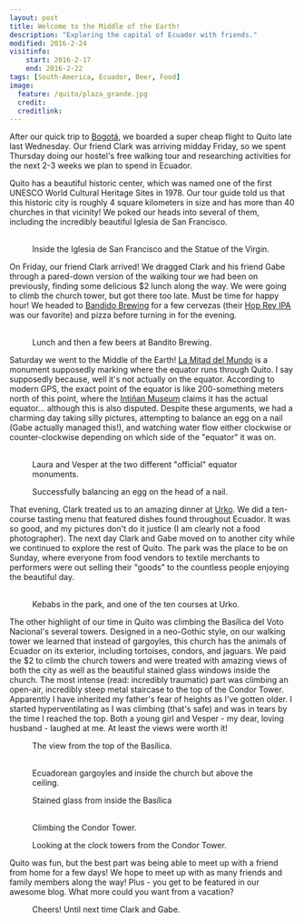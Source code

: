 ```yaml
---
layout: post
title: Welcome to the Middle of the Earth!
description: "Exploring the capital of Ecuador with friends."
modified: 2016-2-24
visitinfo:
    start: 2016-2-17
    end: 2016-2-22
tags: [South-America, Ecuador, Beer, Food]
image:
  feature: /quito/plaza_grande.jpg
  credit:
  creditlink:
---
```


After our quick trip to [Bogotá](http://vesperandlaura.com/Bogota-Colombia/), we boarded a super cheap flight to Quito late last Wednesday. Our friend Clark was arriving midday Friday, so we spent Thursday doing our hostel's free walking tour and researching activities for the next 2-3 weeks we plan to spend in Ecuador.

Quito has a beautiful historic center, which was named one of the first UNESCO World Cultural Heritage Sites in 1978. Our tour guide told us that this historic city is roughly 4 square kilometers in size and has more than 40 churches in that vicinity! We poked our heads into several of them, including the incredibly beautiful Iglesia de San Francisco.
<figure class="half">
    <a href="/images/quito/iglesia_de_san_francisco.jpg"><img src="/images/quito/iglesia_de_san_francisco.jpg" alt=""></a>
    <a href="/images/quito/statue_of_the_virgin.jpg"><img src="/images/quito/statue_of_the_virgin.jpg" alt=""></a>
    <figcaption>Inside the Iglesia de San Francisco and the Statue of the Virgin.</figcaption>
</figure>

On Friday, our friend Clark arrived! We dragged Clark and his friend Gabe through a pared-down version of the walking tour we had been on previously, finding some delicious $2 lunch along the way. We were going to climb the church tower, but got there too late. Must be time for happy hour! We headed to [Bandido Brewing](http://bandidobrewing.com/home-en/) for a few cervezas (their [Hop Rey IPA](https://untappd.com/b/bandido-brewing-hop-rey-american-ipa/614526) was our favorite) and pizza before turning in for the evening.
<figure class="half">
    <a href="/images/quito/fish_lunch.jpg"><img src="/images/quito/fish_lunch.jpg" alt=""></a>
    <a href="/images/quito/bandito_brewing_beers.jpg"><img src="/images/quito/bandito_brewing_beers.jpg" alt=""></a>
    <figcaption>Lunch and then a few beers at Bandito Brewing.</figcaption>
</figure>

Saturday we went to the Middle of the Earth! [La Mitad del Mundo](https://en.wikipedia.org/wiki/Ciudad_Mitad_del_Mundo) is a monument supposedly marking where the equator runs through Quito. I say supposedly because, well it's not actually on the equator. According to modern GPS, the exact point of the equator is like 200-something meters north of this point, where the [Intiñan Museum](http://en.museointinan.com.ec/) claims it has the actual equator... although this is also disputed. Despite these arguments, we had a charming day taking silly pictures, attempting to balance an egg on a nail (Gabe actually managed this!), and watching water flow either clockwise or counter-clockwise depending on which side of the "equator" it was on. 
<figure class="half">
    <a href="/images/quito/laura_straddling_the_equator.jpg"><img src="/images/quito/laura_straddling_the_equator.jpg" alt=""></a>
    <a href="/images/quito/l_and_v_at_equator.jpg"><img src="/images/quito/l_and_v_at_equator.jpg" alt=""></a>
    <figcaption>Laura and Vesper at the two different "official" equator monuments.</figcaption>
</figure>
<figure>
    <a href="/images/quito/balancing_an_egg.jpg"><img src="/images/quito/balancing_an_egg.jpg" alt=""></a>
    <figcaption>Successfully balancing an egg on the head of a nail.</figcaption>
</figure>

That evening, Clark treated us to an amazing dinner at [Urko](http://www.urko.rest/welcome#about-1). We did a ten-course tasting menu that featured dishes found throughout Ecuador. It was so good, and my pictures don't do it justice (I am clearly not a food photographer). The next day Clark and Gabe moved on to another city while we continued to explore the rest of Quito. The park was the place to be on Sunday, where everyone from food vendors to textile merchants to performers were out selling their "goods" to the countless people enjoying the beautiful day.
<figure class="half">
    <a href="/images/quito/kebabs_in_the_park.jpg"><img src="/images/quito/kebabs_in_the_park.jpg" alt=""></a>
    <a href="/images/quito/a_dish_from_urko.jpg"><img src="/images/quito/a_dish_from_urko.jpg" alt=""></a>
    <figcaption>Kebabs in the park, and one of the ten courses at Urko.</figcaption>
</figure>
 
The other highlight of our time in Quito was climbing the Basílica del Voto Nacional's several towers. Designed in a neo-Gothic style, on our walking tower we learned that instead of gargoyles, this church has the animals of Ecuador on its exterior, including tortoises, condors, and jaguars. We paid the $2 to climb the church towers and were treated with amazing views of both the city as well as the beautiful stained glass windows inside the church. The most intense (read: incredibly traumatic) part was climbing an open-air, incredibly steep metal staircase to the top of the Condor Tower. Apparently I have inherited my father's fear of heights as I've gotten older. I started hyperventilating as I was climbing (that's safe) and was in tears by the time I reached the top. Both a young girl and Vesper - my dear, loving husband - laughed at me. At least the views were worth it!
<figure>
    <a href="/images/quito/view_from_the_top.jpg"><img src="/images/quito/view_from_the_top.jpg" alt=""></a>
    <figcaption>The view from the top of the Basílica.</figcaption>
</figure>
<figure class="half">
    <a href="/images/quito/ecuadorean_gargoyles.jpg"><img src="/images/quito/ecuadorean_gargoyles.jpg" alt=""></a>
    <a href="/images/quito/inside_above_pews.jpg"><img src="/images/quito/inside_above_pews.jpg" alt=""></a>
    <figcaption>Ecuadorean gargoyles and inside the church but above the ceiling.</figcaption>
</figure>
<figure>
    <a href="/images/quito/interior_of_the_basilica.jpg"><img src="/images/quito/interior_of_the_basilica.jpg" alt=""></a>
    <figcaption>Stained glass from inside the Basílica</figcaption>
</figure>
<figure class="half">
    <a href="/images/quito/up_one.jpg"><img src="/images/quito/up_one.jpg" alt=""></a>
    <a href="/images/quito/up_two.jpg"><img src="/images/quito/up_two.jpg" alt=""></a>
    <figcaption>Climbing the Condor Tower.</figcaption>
</figure>
<figure>
    <a href="/images/quito/clock_towers.jpg"><img src="/images/quito/clock_towers.jpg" alt=""></a>
    <figcaption>Looking at the clock towers from the Condor Tower.</figcaption>
</figure>

Quito was fun, but the best part was being able to meet up with a friend from home for a few days! We hope to meet up with as many friends and family members along the way! Plus - you get to be featured in our awesome blog. What more could you want from a vacation? 

<figure>
    <a href="/images/quito/bandito_brewing_cheers.jpg"><img src="/images/quito/bandito_brewing_cheers.jpg" alt=""></a>
    <figcaption>Cheers! Until next time Clark and Gabe.</figcaption>
</figure>

